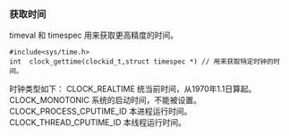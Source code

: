 ### 获取时间

timeval 和 timespec 用来获取更高精度的时间。
```
#include<sys/time.h>
int  clock_gettime(clockid_t,struct timespec *) // 用来获取特定时钟的时间。
```

时钟类型如下：
CLOCK_REALTIME 统当前时间，从1970年1.1日算起。
CLOCK_MONOTONIC 系统的启动时间，不能被设置。
CLOCK_PROCESS_CPUTIME_ID 本进程运行时间。
CLOCK_THREAD_CPUTIME_ID 本线程运行时间。